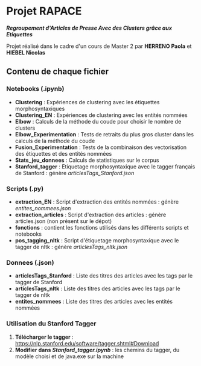 # Projet RAPACE
***Regroupement d'Articles de Presse Avec des Clusters grâce aux Etiquettes***

Projet réalisé dans le cadre d'un cours de Master 2 par **HERRENO Paola** et **HIEBEL Nicolas**

## Contenu de chaque fichier

### Notebooks (.ipynb)

- **Clustering** : Expériences de clustering avec les étiquettes morphosyntaxiques
- **Clustering_EN** : Expériences de clustering avec les entités nommées
- **Elbow** : Calculs de la méthode du coude pour choisir le nombre de clusters 
- **Elbow_Experimentation** : Tests de retraits du plus gros cluster dans les calculs de la méthode du coude
- **Fusion_Experimentation** : Tests de la combinaison des vectorisation des étiquettes et des entités nommées
- **Stats_jeu_donnees** : Calculs de statistiques sur le corpus
- **Stanford_tagger** : Etiquetage morphosyntaxique avec le tagger français de Stanford : génère *articlesTags_Stanford.json*

### Scripts (.py)

- **extraction_EN** : Script d'extraction des entités nommées : génère *entites_nommees.json*
- **extraction_articles** : Script d'extraction des articles : génère articles.json (non présent sur le dépot)
- **fonctions** : contient les fonctions utilisés dans les différents scripts et notebooks
- **pos_tagging_nltk** : Script d'étiquetage morphosyntaxique avec le tagger de nltk : génère *articlesTags_nltk.json*

### Donnees (.json)

- **articlesTags_Stanford** : Liste des titres des articles avec les tags par le tagger de Stanford
- **articlesTags_nltk** : Liste des titres des articles avec les tags par le tagger de nltk
- **entites_nommees** : Liste des titres des articles avec les entités nommées

### Utilisation du Stanford Tagger

1. **Télécharger le tagger** : https://nlp.stanford.edu/software/tagger.shtml#Download
2. **Modifier dans *Stanford_tagger.ipynb*** : les chemins du tagger, du modèle choisi et de java.exe sur la machine

